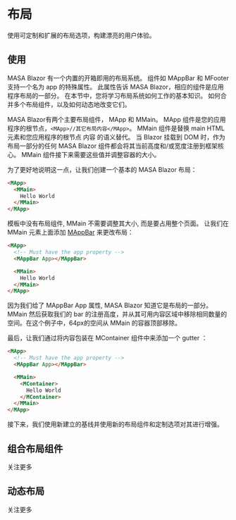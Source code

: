 ﻿# 布局

使用可定制和扩展的布局选项，构建漂亮的用户体验。

## 使用

MASA Blazor 有一个内置的开箱即用的布局系统。 组件如 MAppBar 和 MFooter 支持一个名为 app 的特殊属性。 此属性告诉 MASA Blazor，相应的组件是应用程序布局的一部分。 在本节中，您将学习布局系统如何工作的基本知识。 如何合并多个布局组件，以及如何动态地改变它们。

MASA Blazor有两个主要布局组件， MApp 和 MMain。 MApp 组件是您的应用程序的根节点，`<MApp>//其它布局内容</MApp>`。 MMain 组件是替换 main HTML 元素和您应用程序的根节点 内容 的语义替代。 当 Blazor 挂载到 DOM 时，作为布局一部分的任何 MASA Blazor 组件都会将其当前高度和/或宽度注册到框架核心。 MMain 组件接下来需要这些值并调整容器的大小。

为了更好地说明这一点，让我们创建一个基本的 MASA Blazor 布局：

```html
<MApp>
  <MMain>
    Hello World
  </MMain>
</MApp>
```

模板中没有布局组件, MMain 不需要调整其大小, 而是要占用整个页面。 让我们在 MMain 元素上面添加 [MAppBar](/components/app-bars) 来更改布局：

```html
<MApp>
  <!-- Must have the app property -->
  <MAppBar App></MAppBar>

  <MMain>
    Hello World
  </MMain>
</MApp>
```

因为我们给了 MAppBar App 属性, MASA Blazor 知道它是布局的一部分。 MMain 然后获取我们的 bar 的注册高度，并从其可用内容区域中移除相同数量的空间。在这个例子中，64px的空间从 MMain 的容器顶部移除。

最后，让我们通过将内容包装在 MContainer 组件中来添加一个 gutter ：

```html
<MApp>
  <!-- Must have the app property -->
  <MAppBar App></MAppBar>

  <MMain>
    <MContainer>
      Hello World
    </MContainer>
  </MMain>
</MApp>
```

接下来，我们使用新建立的基线并使用新的布局组件和定制选项对其进行增强。

## 组合布局组件

关注更多

## 动态布局

关注更多

